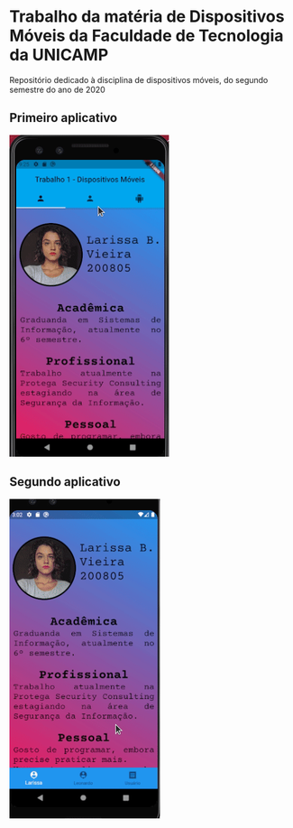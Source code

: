 # Trabalho da matéria de Dispositivos Móveis da Faculdade de Tecnologia da UNICAMP

Repositório dedicado à disciplina de dispositivos móveis, do segundo semestre do ano de 2020


## Primeiro aplicativo

![](Projeto1.gif)


## Segundo aplicativo

![](Projeto2.gif)
